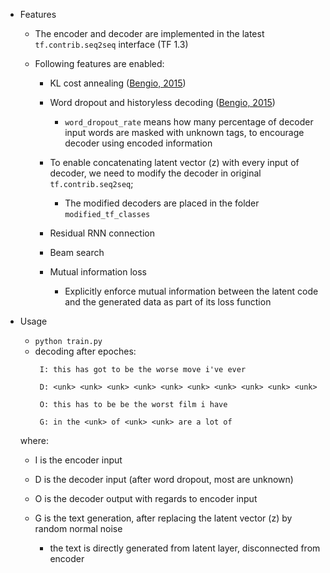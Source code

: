 * Features

   * The encoder and decoder are implemented in the latest ```tf.contrib.seq2seq``` interface (TF 1.3)

   * Following features are enabled:

     * KL cost annealing ([Bengio, 2015](https://arxiv.org/abs/1511.06349))

     * Word dropout and historyless decoding ([Bengio, 2015](https://arxiv.org/abs/1511.06349))
       * ```word_dropout_rate``` means how many percentage of decoder input words are masked with unknown tags, to encourage decoder using encoded information

     * To enable concatenating latent vector (z) with every input of decoder, we need to modify the decoder in original ```tf.contrib.seq2seq```;
       * The modified decoders are placed in the folder ``` modified_tf_classes ```

     * Residual RNN connection

     * Beam search
     
     * Mutual information loss
       * Explicitly enforce mutual information between the latent code and the generated data as part of its loss function

* Usage
   * ``` python train.py ```
   * decoding after  epoches:
       ```
        I: this has got to be the worse move i've ever

        D: <unk> <unk> <unk> <unk> <unk> <unk> <unk> <unk> <unk> <unk>

        O: this has to be be the worst film i have

        G: in the <unk> of <unk> <unk> are a lot of
       ```
   where:
   * I is the encoder input

   * D is the decoder input (after word dropout, most are unknown)

   * O is the decoder output with regards to encoder input

   * G is the text generation, after replacing the latent vector (z) by random normal noise
       * the text is directly generated from latent layer, disconnected from encoder
